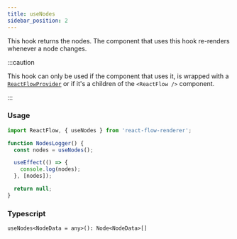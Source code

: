 ```yaml
---
title: useNodes
sidebar_position: 2
---
```


This hook returns the nodes. The component that uses this hook re-renders whenever a node changes.

:::caution

This hook can only be used if the component that uses it, is wrapped with a [`ReactFlowProvider`](/docs/api/react-flow-provider/) or if it's a children of the `<ReactFlow />` component.

:::

### Usage

```javascript
import ReactFlow, { useNodes } from 'react-flow-renderer';

function NodesLogger() {
  const nodes = useNodes();

  useEffect(() => {
    console.log(nodes);
  }, [nodes]);

  return null;
}
```

### Typescript

`useNodes<NodeData = any>(): Node<NodeData>[]`
